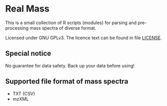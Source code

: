 # Real Mass

This is a small collection of R scripts (modules) for parsing and pre-processing mass spectra of diverse format.

Licensed under GNU GPLv3. The licence text can be found in file [LICENSE](./LICENSE).

## Special notice

No guarantee for data safety. Back up your data before using!

## Supported file format of mass spectra

- TXT (CSV)
- mzXML
